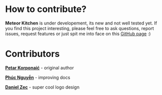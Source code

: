 How to contribute?
==================

**Meteor Kitchen** is under developement, its new and not well tested yet. If you find this project interesting, please feel free to ask questions, report issues, request features or just spit me into face on this <a href="https://github.com/perak/kitchen-site/issues" target="_blank">GitHub page</a> :)

Contributors
============

<a href="https://github.com/perak" target="_blank"><b>Petar Korponaić</b></a> - original author

<a href="https://github.com/npvn" target="_blank"><b>Phúc Nguyễn</b></a> - improving docs

<a href="#" target="_blank"><b>Daniel Zec</b></a> - super cool logo design
